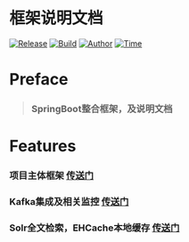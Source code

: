 框架说明文档
================
[![Release](https://img.shields.io/badge/build-springboot-green.svg)]()&nbsp;[![Build](https://img.shields.io/badge/release-2.0.0-blue.svg)]()&nbsp;[![Author](https://img.shields.io/badge/author-Xiaolong.Cao-yellow.svg)]()&nbsp;[![Time](https://img.shields.io/badge/time-2019.1.5-red.svg)]()&nbsp;

# Preface

> ### SpringBoot整合框架，及说明文档


# Features

### 项目主体框架 [传送门](https://github.com/1528992118/Document/blob/master/Enjoyor-Springboot%20%E6%A1%86%E6%9E%B6.md)
### Kafka集成及相关监控 [传送门](https://github.com/1528992118/Document/blob/master/Frame%EF%BC%88%E6%A0%B8%E5%BF%83%E6%A1%86%E6%9E%B6%EF%BC%89Kafka%E9%9B%86%E6%88%90%E5%92%8C%E7%9B%B8%E5%85%B3%E7%9B%91%E6%8E%A7.md)
### Solr全文检索，EHCache本地缓存 [传送门](https://www.zybuluo.com/1528992118/note/1115387)
